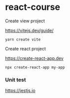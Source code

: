 # react-course

Create view project

https://vitejs.dev/guide/

```yarn create vite```

Create react project

https://create-react-app.dev

```npx create-react-app my-app```

### Unit test
https://jestjs.io
